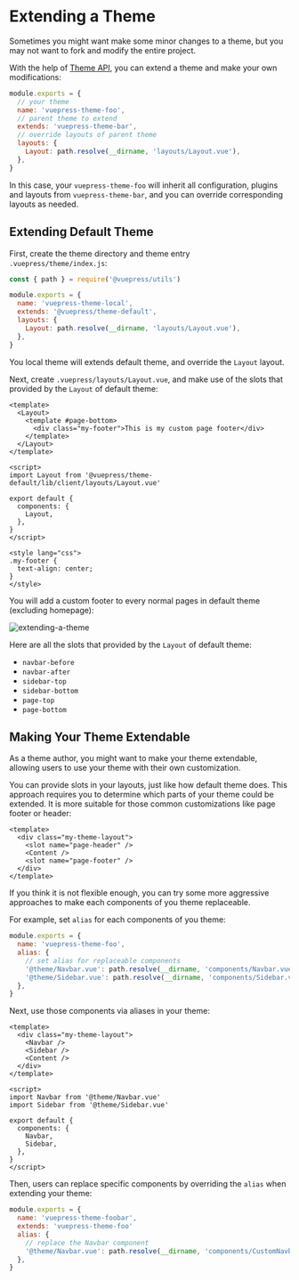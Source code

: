 # Extending a Theme

Sometimes you might want make some minor changes to a theme, but you may not want to fork and modify the entire project.

With the help of [Theme API](../../reference/theme-api.md), you can extend a theme and make your own modifications:

```js
module.exports = {
  // your theme
  name: 'vuepress-theme-foo',
  // parent theme to extend
  extends: 'vuepress-theme-bar',
  // override layouts of parent theme
  layouts: {
    Layout: path.resolve(__dirname, 'layouts/Layout.vue'),
  },
}
```

In this case, your `vuepress-theme-foo` will inherit all configuration, plugins and layouts from `vuepress-theme-bar`, and you can override corresponding layouts as needed.

## Extending Default Theme

First, create the theme directory and theme entry `.vuepress/theme/index.js`:

```js
const { path } = require('@vuepress/utils')

module.exports = {
  name: 'vuepress-theme-local',
  extends: '@vuepress/theme-default',
  layouts: {
    Layout: path.resolve(__dirname, 'layouts/Layout.vue'),
  },
}
```

You local theme will extends default theme, and override the `Layout` layout.

Next, create `.vuepress/layouts/Layout.vue`, and make use of the slots that provided by the `Layout` of default theme:

```vue
<template>
  <Layout>
    <template #page-bottom>
      <div class="my-footer">This is my custom page footer</div>
    </template>
  </Layout>
</template>

<script>
import Layout from '@vuepress/theme-default/lib/client/layouts/Layout.vue'

export default {
  components: {
    Layout,
  },
}
</script>

<style lang="css">
.my-footer {
  text-align: center;
}
</style>
```

You will add a custom footer to every normal pages in default theme (excluding homepage):

![extending-a-theme](/images/cookbook/extending-a-theme-01.png)

Here are all the slots that provided by the `Layout` of default theme:

- `navbar-before`
- `navbar-after`
- `sidebar-top`
- `sidebar-bottom`
- `page-top`
- `page-bottom`

## Making Your Theme Extendable

As a theme author, you might want to make your theme extendable, allowing users to use your theme with their own customization.

You can provide slots in your layouts, just like how default theme does. This approach requires you to determine which parts of your theme could be extended. It is more suitable for those common customizations like page footer or header:

```vue
<template>
  <div class="my-theme-layout">
    <slot name="page-header" />
    <Content />
    <slot name="page-footer" />
  </div>
</template>
```

If you think it is not flexible enough, you can try some more aggressive approaches to make each components of you theme replaceable.

For example, set `alias` for each components of you theme:

```js
module.exports = {
  name: 'vuepress-theme-foo',
  alias: {
    // set alias for replaceable components
    '@theme/Navbar.vue': path.resolve(__dirname, 'components/Navbar.vue'),
    '@theme/Sidebar.vue': path.resolve(__dirname, 'components/Sidebar.vue'),
  },
}
```

Next, use those components via aliases in your theme:

```vue
<template>
  <div class="my-theme-layout">
    <Navbar />
    <Sidebar />
    <Content />
  </div>
</template>

<script>
import Navbar from '@theme/Navbar.vue'
import Sidebar from '@theme/Sidebar.vue'

export default {
  components: {
    Navbar,
    Sidebar,
  },
}
</script>
```

Then, users can replace specific components by overriding the `alias` when extending your theme:

```js
module.exports = {
  name: 'vuepress-theme-foobar',
  extends: 'vuepress-theme-foo'
  alias: {
    // replace the Navbar component
    '@theme/Navbar.vue': path.resolve(__dirname, 'components/CustomNavbar.vue'),
  },
}
```
